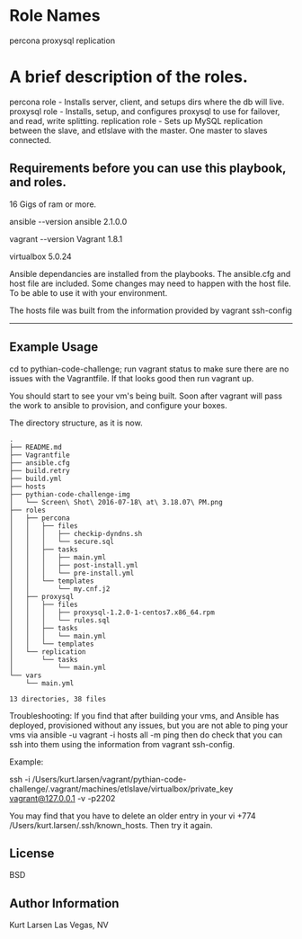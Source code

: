 Role Names
=========
percona
proxysql
replication



A brief description of the roles.
================================
percona     role - Installs server, client, and setups dirs where the db will live.
proxysql    role - Installs, setup, and configures proxysql to use for failover, and read, write splitting.
replication role - Sets up MySQL replication between the slave, and etlslave with the master.  One master to slaves connected.


Requirements before you can use this playbook, and roles.
------------
16 Gigs of ram or more.

ansible --version
ansible 2.1.0.0

vagrant --version
Vagrant 1.8.1

virtualbox
5.0.24


Ansible dependancies are installed from the playbooks.  The ansible.cfg and host file are included.  Some changes may need to happen with the host file. To be able to use it with your environment.

The hosts file was built from the information provided by vagrant ssh-config

------------

Example Usage
----------------

cd to pythian-code-challenge; run vagrant status to make sure there are no issues with the Vagrantfile.  If that looks good then run vagrant up.

You should start to see your vm's being built. Soon after vagrant will pass the work to ansible to provision, and configure your boxes.


The directory structure, as it is now.

```tree
.
├── README.md
├── Vagrantfile
├── ansible.cfg
├── build.retry
├── build.yml
├── hosts
├── pythian-code-challenge-img
│   └── Screen\ Shot\ 2016-07-18\ at\ 3.18.07\ PM.png
├── roles
│   ├── percona
│   │   ├── files
│   │   │   ├── checkip-dyndns.sh
│   │   │   └── secure.sql
│   │   ├── tasks
│   │   │   ├── main.yml
│   │   │   ├── post-install.yml
│   │   │   └── pre-install.yml
│   │   └── templates
│   │       └── my.cnf.j2
│   ├── proxysql
│   │   ├── files
│   │   │   ├── proxysql-1.2.0-1-centos7.x86_64.rpm
│   │   │   └── rules.sql
│   │   ├── tasks
│   │   │   └── main.yml
│   │   └── templates
│   └── replication
│       └── tasks
│           └── main.yml
└── vars
    └── main.yml

13 directories, 38 files
```


Troubleshooting:
If you find that after building your vms, and Ansible has deployed, provisioned without any issues, but you are not able to ping your vms via  ansible -u vagrant -i hosts all -m ping  then do check that you can ssh into them using the information from vagrant ssh-config.

Example:

ssh -i /Users/kurt.larsen/vagrant/pythian-code-challenge/.vagrant/machines/etlslave/virtualbox/private_key vagrant@127.0.0.1 -v -p2202

You may find that you have to delete an older entry in your vi +774 /Users/kurt.larsen/.ssh/known_hosts.  Then try it again.




License
-------

BSD

Author Information
------------------
Kurt Larsen  Las Vegas, NV
